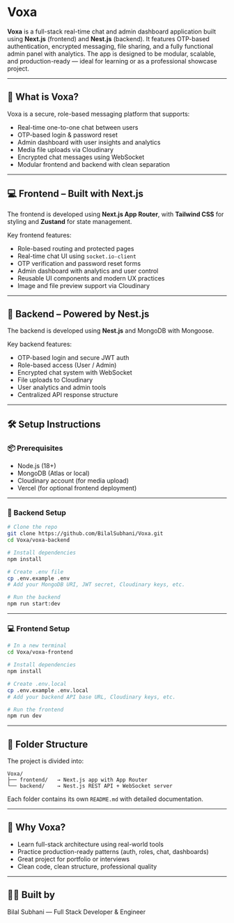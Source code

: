 # Voxa

**Voxa** is a full-stack real-time chat and admin dashboard application built using **Next.js** (frontend) and **Nest.js** (backend). It features OTP-based authentication, encrypted messaging, file sharing, and a fully functional admin panel with analytics. The app is designed to be modular, scalable, and production-ready — ideal for learning or as a professional showcase project.

---

## 🧠 What is Voxa?

Voxa is a secure, role-based messaging platform that supports:

- Real-time one-to-one chat between users
- OTP-based login & password reset
- Admin dashboard with user insights and analytics
- Media file uploads via Cloudinary
- Encrypted chat messages using WebSocket
- Modular frontend and backend with clean separation

---

## 💻 Frontend – Built with Next.js

The frontend is developed using **Next.js App Router**, with **Tailwind CSS** for styling and **Zustand** for state management.

Key frontend features:

- Role-based routing and protected pages
- Real-time chat UI using `socket.io-client`
- OTP verification and password reset forms
- Admin dashboard with analytics and user control
- Reusable UI components and modern UX practices
- Image and file preview support via Cloudinary

---

## 🚀 Backend – Powered by Nest.js

The backend is developed using **Nest.js** and MongoDB with Mongoose.

Key backend features:

- OTP-based login and secure JWT auth
- Role-based access (User / Admin)
- Encrypted chat system with WebSocket
- File uploads to Cloudinary
- User analytics and admin tools
- Centralized API response structure

---

## 🛠️ Setup Instructions

### 📦 Prerequisites

- Node.js (18+)
- MongoDB (Atlas or local)
- Cloudinary account (for media upload)
- Vercel (for optional frontend deployment)

---

### 🔧 Backend Setup

```bash
# Clone the repo
git clone https://github.com/BilalSubhani/Voxa.git
cd Voxa/voxa-backend

# Install dependencies
npm install

# Create .env file
cp .env.example .env
# Add your MongoDB URI, JWT secret, Cloudinary keys, etc.

# Run the backend
npm run start:dev
```

---

### 💻 Frontend Setup

```bash
# In a new terminal
cd Voxa/voxa-frontend

# Install dependencies
npm install

# Create .env.local
cp .env.example .env.local
# Add your backend API base URL, Cloudinary keys, etc.

# Run the frontend
npm run dev
```

---

## 📁 Folder Structure

The project is divided into:

```
Voxa/
├── frontend/   → Next.js app with App Router
└── backend/    → Nest.js REST API + WebSocket server
```

Each folder contains its own `README.md` with detailed documentation.

---

## 🎯 Why Voxa?

- Learn full-stack architecture using real-world tools
- Practice production-ready patterns (auth, roles, chat, dashboards)
- Great project for portfolio or interviews
- Clean code, clean structure, professional quality

---

## 🧑‍💻 Built by

Bilal Subhani — Full Stack Developer & Engineer
